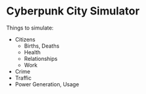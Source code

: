 # Cyberpunk City Simulator

Things to simulate:

- Citizens
  - Births, Deaths
  - Health
  - Relationships
  - Work
- Crime
- Traffic
- Power Generation, Usage